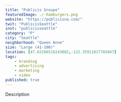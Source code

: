 ```yaml
---
title: "Publicis Groupe"
featuredImage: ./-hamburgers.png
website: "https://publicisna.com/"
twit: "PublicisSeattle"
inst: "publicisseattle"
category: "P"
city: "Seattle"
neighborhood: "Queen Anne"
size: "Large (41-100)"
location: [47.62286516243082,-122.35911017702047]
tags:
    - branding
    - advertising
    - marketing
    - video
published: true
---
```


Description
